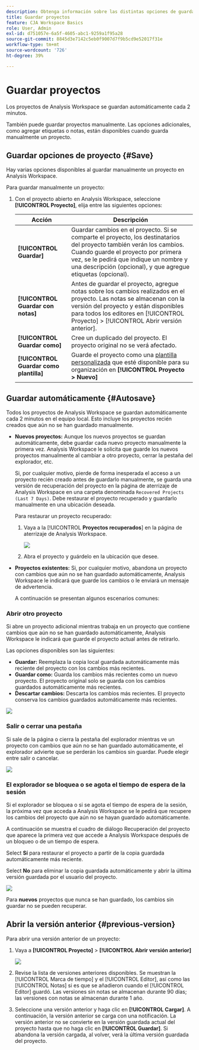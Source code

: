 ```yaml
---
description: Obtenga información sobre las distintas opciones de guardado, como guardar automáticamente, guardar como, guardar como plantilla y abrir versiones anteriores.
title: Guardar proyectos
feature: CJA Workspace Basics
role: User, Admin
exl-id: d751057e-6a5f-4605-abc1-9259a1f95a28
source-git-commit: 8845d3e7142c5eb0f9007d7f9b5cd9e52017f31e
workflow-type: tm+mt
source-wordcount: '726'
ht-degree: 39%

---
```


# Guardar proyectos

Los proyectos de Analysis Workspace se guardan automáticamente cada 2 minutos.

También puede guardar proyectos manualmente. Las opciones adicionales, como agregar etiquetas o notas, están disponibles cuando guarda manualmente un proyecto.

## Guardar opciones de proyecto {#Save}

Hay varias opciones disponibles al guardar manualmente un proyecto en Analysis Workspace.

Para guardar manualmente un proyecto:

1. Con el proyecto abierto en Analysis Workspace, seleccione **[!UICONTROL Proyecto]**, elija entre las siguientes opciones:

   | Acción | Descripción |
   |---|---| 
   | **[!UICONTROL Guardar]** | Guardar cambios en el proyecto. Si se comparte el proyecto, los destinatarios del proyecto también verán los cambios. Cuando guarde el proyecto por primera vez, se le pedirá que indique un nombre y una descripción (opcional), y que agregue etiquetas (opcional). |
   | **[!UICONTROL Guardar con notas]** | Antes de guardar el proyecto, agregue notas sobre los cambios realizados en el proyecto. Las notas se almacenan con la versión del proyecto y están disponibles para todos los editores en [!UICONTROL Proyecto] > [!UICONTROL Abrir versión anterior]. |
   | **[!UICONTROL Guardar como]** | Cree un duplicado del proyecto. El proyecto original no se verá afectado. |
   | **[!UICONTROL Guardar como plantilla]** | Guarde el proyecto como una [plantilla personalizada](https://experienceleague.adobe.com/docs/analytics/analyze/analysis-workspace/build-workspace-project/starter-projects.html?lang=es) que esté disponible para su organización en **[!UICONTROL Proyecto > Nuevo]** |

## Guardar automáticamente {#Autosave}

Todos los proyectos de Analysis Workspace se guardan automáticamente cada 2 minutos en el equipo local. Esto incluye los proyectos recién creados que aún no se han guardado manualmente.

* **Nuevos proyectos:** Aunque los nuevos proyectos se guardan automáticamente, debe guardar cada nuevo proyecto manualmente la primera vez. Analysis Workspace le solicita que guarde los nuevos proyectos manualmente al cambiar a otro proyecto, cerrar la pestaña del explorador, etc.

   Si, por cualquier motivo, pierde de forma inesperada el acceso a un proyecto recién creado antes de guardarlo manualmente, se guarda una versión de recuperación del proyecto en la página de aterrizaje de Analysis Workspace en una carpeta denominada `Recovered Projects (Last 7 Days)`. Debe restaurar el proyecto recuperado y guardarlo manualmente en una ubicación deseada.

   Para restaurar un proyecto recuperado:

   1. Vaya a la [!UICONTROL **Proyectos recuperados**] en la página de aterrizaje de Analysis Workspace.

      ![](assets/recovered-folder.png)

   1. Abra el proyecto y guárdelo en la ubicación que desee.


* **Proyectos existentes:** Si, por cualquier motivo, abandona un proyecto con cambios que aún no se han guardado automáticamente, Analysis Workspace le indicará que guarde los cambios o le enviará un mensaje de advertencia.

   A continuación se presentan algunos escenarios comunes:

### Abrir otro proyecto

Si abre un proyecto adicional mientras trabaja en un proyecto que contiene cambios que aún no se han guardado automáticamente, Analysis Workspace le indicará que guarde el proyecto actual antes de retirarlo.

Las opciones disponibles son las siguientes:

* **Guardar:** Reemplaza la copia local guardada automáticamente más reciente del proyecto con los cambios más recientes.
* **Guardar como:** Guarda los cambios más recientes como un nuevo proyecto. El proyecto original solo se guarda con los cambios guardados automáticamente más recientes.
* **Descartar cambios:** Descarta los cambios más recientes. El proyecto conserva los cambios guardados automáticamente más recientes.

![](assets/existing-save.png)

### Salir o cerrar una pestaña

Si sale de la página o cierra la pestaña del explorador mientras ve un proyecto con cambios que aún no se han guardado automáticamente, el explorador advierte que se perderán los cambios sin guardar. Puede elegir entre salir o cancelar.

![](assets/browser-image.png)

### El explorador se bloquea o se agota el tiempo de espera de la sesión

Si el explorador se bloquea o si se agota el tiempo de espera de la sesión, la próxima vez que acceda a Analysis Workspace se le pedirá que recupere los cambios del proyecto que aún no se hayan guardado automáticamente.

A continuación se muestra el cuadro de diálogo Recuperación del proyecto que aparece la primera vez que accede a Analysis Workspace después de un bloqueo o de un tiempo de espera.

Select **Sí** para restaurar el proyecto a partir de la copia guardada automáticamente más reciente.

Select **No** para eliminar la copia guardada automáticamente y abrir la última versión guardada por el usuario del proyecto.

![](assets/project-recovery.png)

Para **nuevos** proyectos que nunca se han guardado, los cambios sin guardar no se pueden recuperar.

## Abrir la versión anterior {#previous-version}

Para abrir una versión anterior de un proyecto:

1. Vaya a **[!UICONTROL Proyecto]** > **[!UICONTROL Abrir versión anterior]**

   ![](assets/previous-versions.png)

1. Revise la lista de versiones anteriores disponibles.
   Se muestran la [!UICONTROL Marca de tiempo] y el [!UICONTROL Editor], así como las [!UICONTROL Notas] si es que se añadieron cuando el [!UICONTROL Editor] guardó. Las versiones sin notas se almacenan durante 90 días; las versiones con notas se almacenan durante 1 año.
1. Seleccione una versión anterior y haga clic en **[!UICONTROL Cargar]**.
A continuación, la versión anterior se carga con una notificación. La versión anterior no se convierte en la versión guardada actual del proyecto hasta que no haga clic en **[!UICONTROL Guardar]**. Si abandona la versión cargada, al volver, verá la última versión guardada del proyecto.
